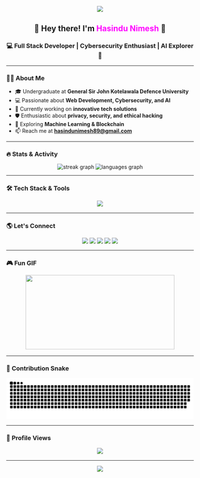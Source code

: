 <!-- 🎨 Futuristic Banner -->
<p align="center">
  <img src="https://capsule-render.vercel.app/api?type=waving&color=0:ff0000,100:0000ff&height=200&section=header&text=Welcome%20to%20My%20World!&fontSize=40&fontColor=fff&animation=fadeIn"/>
</p>

<h2 align="center">🚀 Hey there! I'm <span style="color:#ff00ff">Hasindu Nimesh</span> 👋</h2>
<h3 align="center">💻 Full Stack Developer | Cybersecurity Enthusiast | AI Explorer 🤖</h3>

---

### **👨‍💻 About Me**
- 🎓 Undergraduate at **General Sir John Kotelawala Defence University**  
- 💻 Passionate about **Web Development, Cybersecurity, and AI**  
- 🚀 Currently working on **innovative tech solutions**  
- 🛡️ Enthusiastic about **privacy, security, and ethical hacking**  
- 🌱 Exploring **Machine Learning & Blockchain**  
- 📫 Reach me at **hasindunimesh89@gmail.com**  

---

### 🔥 **Stats & Activity**
<p align="center">
  <img src="https://streak-stats.demolab.com?user=HasinduNimesh&locale=en&mode=daily&theme=radical&hide_border=false&border_radius=5" height="150" alt="streak graph"  />
  <img src="https://github-readme-stats.vercel.app/api/top-langs?username=HasinduNimesh&locale=en&layout=compact&langs_count=6&theme=radical&hide_border=true" height="150" alt="languages graph"  />
</p>

---

### 🛠️ **Tech Stack & Tools**
<p align="center">
  <img src="https://skillicons.dev/icons?i=html,css,js,python,java,cpp,nodejs,react,github,linux,postgres,mongodb,docker,kubernetes" />
</p>

---

### 🌎 **Let's Connect**
<p align="center">
  <a href="https://www.instagram.com/hasindu_nimesh" target="_blank"><img src="https://img.shields.io/badge/Instagram-%23E4405F.svg?style=for-the-badge&logo=instagram&logoColor=white"/></a>
  <a href="https://discordapp.com/users/1182149229603471401" target="_blank"><img src="https://img.shields.io/badge/Discord-%237289DA.svg?style=for-the-badge&logo=discord&logoColor=white"/></a>
  <a href="mailto:hasindunimesh89@gmail.com" target="_blank"><img src="https://img.shields.io/badge/Gmail-%23D14836.svg?style=for-the-badge&logo=gmail&logoColor=white"/></a>
  <a href="https://www.linkedin.com/in/hasindu-nimesh-6457521b6/" target="_blank"><img src="https://img.shields.io/badge/LinkedIn-%230077B5.svg?style=for-the-badge&logo=linkedin&logoColor=white"/></a>
  <a href="https://www.facebook.com/hasindu.nimesh.94" target="_blank"><img src="https://img.shields.io/badge/Facebook-%231877F2.svg?style=for-the-badge&logo=facebook&logoColor=white"/></a>
</p>

---

### 🎮 **Fun GIF**
<p align="center">
  <img src="https://media4.giphy.com/media/qgQUggAC3Pfv687qPC/giphy.gif" width="400" height="200"/>
</p>

---

### 🐍 **Contribution Snake**
<p align="center">
  <img src="https://github.com/HasinduNimesh/HasinduNimesh/blob/output/github-contribution-grid-snake.svg" />
</p>

---

### 🎯 **Profile Views**
<p align="center">
  <img src="https://profile-counter.glitch.me/HasinduNimesh/count.svg?" />
</p>

---

<!-- 🎨 Futuristic Footer -->
<p align="center">
  <img src="https://capsule-render.vercel.app/api?type=waving&color=0:0000ff,100:ff0000&height=150&section=footer"/>
</p>
